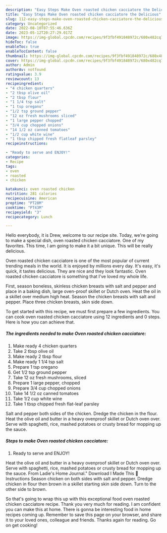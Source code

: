 ```yaml
---
description: "Easy Steps Make Oven roasted chicken cacciatore the Delicious"
title: "Easy Steps Make Oven roasted chicken cacciatore the Delicious"
slug: 112-easy-steps-make-oven-roasted-chicken-cacciatore-the-delicious
category: Uncategorized
date: 2022-08-10T07:55:46.636Z
date: 2023-05-12T20:27:29.017Z
image: https://img-global.cpcdn.com/recipes/9f3fbf491848972c/680x482cq70/oven-roasted-chicken-cacciatore-recipe-main-photo.jpg
hideToc: false
enableToc: true
enableTocContent: false
thumbnail: https://img-global.cpcdn.com/recipes/9f3fbf491848972c/680x482cq70/oven-roasted-chicken-cacciatore-recipe-main-photo.jpg
cover: https://img-global.cpcdn.com/recipes/9f3fbf491848972c/680x482cq70/oven-roasted-chicken-cacciatore-recipe-main-photo.jpg
author: Admin
authorAv: notfound
ratingvalue: 3.9
reviewcount: 13
recipeingredient:
- "4 chicken quarters"
- "2 tbsp olive oil"
- "2 tbsp flour"
- "1 1/4 tsp salt"
- "1 tsp oregano"
- "1/2 tsp ground pepper"
- "12 oz fresh mushrooms sliced"
- "1 large pepper chopped"
- "3/4 cup chopped onions"
- "14 1/2 oz canned tomatoes"
- "1/2 cup white wine"
- "1 tbsp chipped fresh flatleaf parsley"
recipeinstructions:

- "Ready to serve and ENJOY!"
categories:
- Recipe
tags:
- oven
- roasted
- chicken

katakunci: oven roasted chicken 
nutrition: 281 calories
recipecuisine: American
preptime: "PT28M"
cooktime: "PT43M"
recipeyield: "3"
recipecategory: Lunch

---
```



Hello everybody, it is Drew, welcome to our recipe site. Today, we're going to make a special dish, oven roasted chicken cacciatore. One of my favorites. This time, I am going to make it a bit unique. This will be really delicious.

Oven roasted chicken cacciatore is one of the most popular of current trending meals in the world. It is enjoyed by millions every day. It's easy, it's quick, it tastes delicious. They are nice and they look fantastic. Oven roasted chicken cacciatore is something that I've loved my whole life.

First, season boneless, skinless chicken breasts with salt and pepper and place in a baking dish, large oven-proof skillet or Dutch oven. Heat the oil in a skillet over medium high heat. Season the chicken breasts with salt and pepper. Place three chicken breasts, skin side down.


To get started with this recipe, we must first prepare a few ingredients. You can cook oven roasted chicken cacciatore using 12 ingredients and 0 steps. Here is how you can achieve that.

<!--inarticleads1-->

##### The ingredients needed to make Oven roasted chicken cacciatore:

1. Make ready 4 chicken quarters
1. Take 2 tbsp olive oil
1. Make ready 2 tbsp flour
1. Make ready 1 1/4 tsp salt
1. Prepare 1 tsp oregano
1. Get 1/2 tsp ground pepper
1. Take 12 oz fresh mushrooms, sliced
1. Prepare 1 large pepper, chopped
1. Prepare 3/4 cup chopped onions
1. Take 14 1/2 oz canned tomatoes
1. Take 1/2 cup white wine
1. Take 1 tbsp chipped fresh flat-leaf parsley


Salt and pepper both sides of the chicken. Dredge the chicken in the flour. Heat the olive oil and butter in a heavy ovenproof skillet or Dutch oven over. Serve with spaghetti, rice, mashed potatoes or crusty bread for mopping up the sauce. 

<!--inarticleads2-->

##### Steps to make Oven roasted chicken cacciatore:


1. Ready to serve and ENJOY!

Heat the olive oil and butter in a heavy ovenproof skillet or Dutch oven over. Serve with spaghetti, rice, mashed potatoes or crusty bread for mopping up the sauce. From Ladie&#39;s Home Journal.&#34; Download I Made This 🥄 Instructions Season chicken on both sides with salt and pepper. Dredge chicken in flour then brown in a skillet starting skin side down. Turn to the other side to brown. 

So that's going to wrap this up with this exceptional food oven roasted chicken cacciatore recipe. Thank you very much for reading. I am confident you can make this at home. There is gonna be interesting food in home recipes coming up. Remember to save this page on your browser, and share it to your loved ones, colleague and friends. Thanks again for reading. Go on get cooking!
